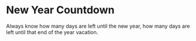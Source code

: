 # New Year Countdown
 
 Always know how many days are left until the new year, how many days are left until that end of the year vacation.
 
